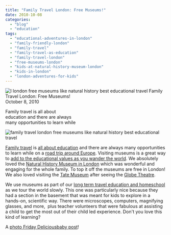 ```yaml
---
title: "Family Travel London: Free Museums!"
date: 2010-10-08
categories: 
  - "blog"
  - "education"
tags: 
  - "educational-adventures-in-london"
  - "family-friendly-london"
  - "family-travel"
  - "family-travel-as-education"
  - "family-travel-london"
  - "free-museums-london"
  - "kids-at-natural-history-museum-london"
  - "kids-in-london"
  - "london-adventures-for-kids"
---
```


 ![l london free museums like natural history best educational travel](https://pub-ac94b3f306b24c0dba4238943c97f2e1.r2.dev/6a00e5502a950788330133f468b5ad970b.jpg) Family Travel London: Free Museums!  
October 8, 2010

Family travel is all about  
education and there are always  
many opportunities to learn while

<!--more-->

![family travel london free museums like natural history best educational travel](https://pub-ac94b3f306b24c0dba4238943c97f2e1.r2.dev/6a00e5502a950788330133f468b614970b.jpg)

[Family travel](https://pub-ac94b3f306b24c0dba4238943c97f2e1.r2.dev/2009/04/how-to-travel-the-world-as-a-digital-nomad-family.html) is [all about education](https://pub-ac94b3f306b24c0dba4238943c97f2e1.r2.dev/2010/04/family-travel-homeschool-education-global-students-lifestyle-design-location-independent-4hww-around.html) and there are always many opportunities to learn while on a [road trip around Europe](https://pub-ac94b3f306b24c0dba4238943c97f2e1.r2.dev/2010/06/grand-tour-europe-iv-family-travel-extended-vacation-road-trip-summer-holiday-abroad.html). Visiting museums is a great way to [add to the educational values as you wander the world](https://pub-ac94b3f306b24c0dba4238943c97f2e1.r2.dev/2010/04/around-the-world-family-travel-soultravelers3-digital-nomad-global-international-family-travel.html). We absolutely loved the [Natural History Museum in London](http://www.nhm.ac.uk/) which was wonderful and engaging for the whole family. To top it off the museums are free in London! We also loved visiting the [Tate Museum](http://www.tate.org.uk/) after seeing the [Globe Theatre](https://pub-ac94b3f306b24c0dba4238943c97f2e1.r2.dev/2009/07/family-travel-photoengland-globe-theatre-king-lear.html).  
  
We use museums as part of our [long term travel education and homeschool](https://pub-ac94b3f306b24c0dba4238943c97f2e1.r2.dev/2010/03/long-term-family-travel-homeschool-roadschool-world-school-digitalnomad-lifestyle-design-virtual-.html) as we tour the world slowly. This one was particularly nice because they had a section in the basement that was meant for kids to explore in a hands-on, scientific way. There were microscopes, computers, magnifying glasses, and more,  plus teacher volunteers that were fabulous at assisting a child to get the most out of their child led experience. Don't you love this kind of learning?

A [photo Friday Deliciousbaby post](http://www.deliciousbaby.com/)!

